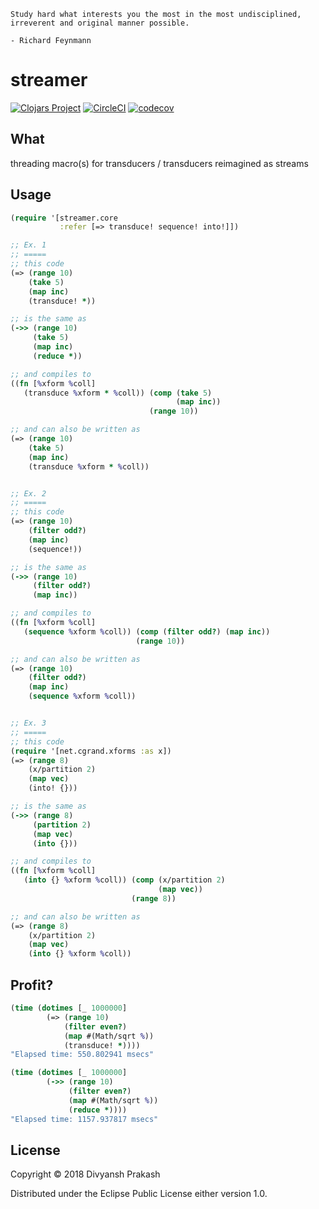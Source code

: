 ```
Study hard what interests you the most in the most undisciplined, irreverent and original manner possible. 

- Richard Feynmann
```

# streamer

[![Clojars Project](https://img.shields.io/clojars/v/divs1210/streamer.svg)](https://clojars.org/divs1210/streamer)
[![CircleCI](https://circleci.com/gh/divs1210/streamer/tree/master.svg?style=svg)](https://circleci.com/gh/divs1210/streamer/tree/master)
[![codecov](https://codecov.io/gh/divs1210/streamer/branch/master/graph/badge.svg)](https://codecov.io/gh/divs1210/streamer)

## What

threading macro(s) for transducers / transducers reimagined as streams

## Usage

```clojure
(require '[streamer.core
           :refer [=> transduce! sequence! into!]])

;; Ex. 1
;; =====
;; this code
(=> (range 10)
    (take 5)
    (map inc)
    (transduce! *))

;; is the same as
(->> (range 10)
     (take 5)
     (map inc)
     (reduce *))

;; and compiles to
((fn [%xform %coll]
   (transduce %xform * %coll)) (comp (take 5) 
                                     (map inc))
                               (range 10))

;; and can also be written as
(=> (range 10)
    (take 5)
    (map inc)
    (transduce %xform * %coll))


;; Ex. 2
;; =====
;; this code
(=> (range 10)
    (filter odd?)
    (map inc)
    (sequence!))

;; is the same as
(->> (range 10)
     (filter odd?)
     (map inc))

;; and compiles to
((fn [%xform %coll]
   (sequence %xform %coll)) (comp (filter odd?) (map inc))
                            (range 10))

;; and can also be written as
(=> (range 10)
    (filter odd?)
    (map inc)
    (sequence %xform %coll))


;; Ex. 3
;; =====
;; this code
(require '[net.cgrand.xforms :as x])
(=> (range 8)
    (x/partition 2)
    (map vec)
    (into! {}))

;; is the same as
(->> (range 8)
     (partition 2)
     (map vec)
     (into {}))

;; and compiles to
((fn [%xform %coll]
   (into {} %xform %coll)) (comp (x/partition 2)
                                 (map vec))
                           (range 8))

;; and can also be written as
(=> (range 8)
    (x/partition 2)
    (map vec)
    (into {} %xform %coll))
```

## Profit?

```clojure
(time (dotimes [_ 1000000]
        (=> (range 10)
            (filter even?)
            (map #(Math/sqrt %))
            (transduce! *))))
"Elapsed time: 550.802941 msecs"

(time (dotimes [_ 1000000]
        (->> (range 10)
             (filter even?)
             (map #(Math/sqrt %))
             (reduce *))))
"Elapsed time: 1157.937817 msecs"
```

## License

Copyright © 2018 Divyansh Prakash

Distributed under the Eclipse Public License either version 1.0.
